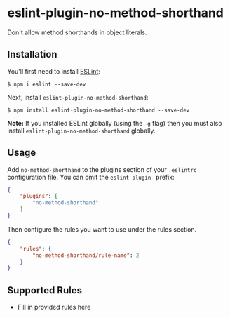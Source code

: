 # eslint-plugin-no-method-shorthand

Don&#39;t allow method shorthands in object literals.

## Installation

You'll first need to install [ESLint](http://eslint.org):

```
$ npm i eslint --save-dev
```

Next, install `eslint-plugin-no-method-shorthand`:

```
$ npm install eslint-plugin-no-method-shorthand --save-dev
```

**Note:** If you installed ESLint globally (using the `-g` flag) then you must also install `eslint-plugin-no-method-shorthand` globally.

## Usage

Add `no-method-shorthand` to the plugins section of your `.eslintrc` configuration file. You can omit the `eslint-plugin-` prefix:

```json
{
    "plugins": [
        "no-method-shorthand"
    ]
}
```


Then configure the rules you want to use under the rules section.

```json
{
    "rules": {
        "no-method-shorthand/rule-name": 2
    }
}
```

## Supported Rules

* Fill in provided rules here






